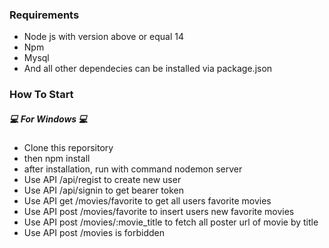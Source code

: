 ### Requirements
<ul>
<li>Node js with version above or equal 14</li> 
<li>Npm</li> 
<li>Mysql</li> 
<li>And all other dependecies can be installed via package.json</li>
</ul>


### How To Start
##### 💻 For Windows 💻
<ul>
<li>Clone this reporsitory
<li>then npm install</li>
<li>after installation, run with command nodemon server</li>
<li>Use API /api/regist to create new user</li>
<li>Use API /api/signin to get bearer token</li>
<li>Use API get /movies/favorite to get all users favorite movies</li>
<li>Use API post /movies/favorite to insert users new favorite movies</li>
<li>Use API post /movies/:movie_title to fetch all poster url of movie by title</li>
<li>Use API post /movies is forbidden </li>
</ul>


